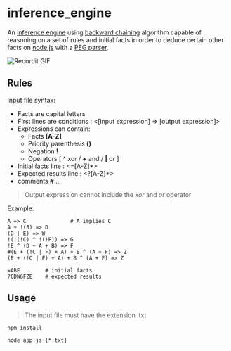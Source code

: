 # inference_engine

An [inference engine](https://en.wikipedia.org/wiki/Inference_engine) using [backward chaining](https://en.wikipedia.org/wiki/Backward_chaining) algorithm capable of reasoning on a set of rules and initial facts in order to deduce certain other facts on [node.js](https://nodejs.org/) with a [PEG parser](https://en.wikipedia.org/wiki/Parsing_expression_grammar).

![Recordit GIF](https://i.ibb.co/Sx7nNrn/ezgif-com-crop.gif)

## Rules

Input file syntax:

- Facts are capital letters
- First lines are conditions : <[input expression] => [output expression]>
- Expressions can contain:
  - Facts __[A-Z]__
  - Priority parenthesis __()__
  - Negation __!__
  - Operators [&nbsp;__^__ xor / __+__ and / __|__ or&nbsp;]
- Initial facts line : <=[A-Z]*>
- Expected results line : <?[A-Z]*>
- comments __#__ ...

> Output expression cannot include the _xor_ and _or_ operator

Example:

```
A => C				# A implies C
A + !(B) => D
(D | E) => W
!(!(!C) ^ !(!F)) => G
!E ^ (D + A + B) => F
#(E + (!C | F) + A) + B ^ (A + F) => Z
(E + (!C | F) + A) + B ^ (A + F) => Z

=ABE		# initial facts
?CDWGFZE	# expected results
```

## Usage

> The input file must have the extension .txt

```
npm install

node app.js [*.txt]
```
